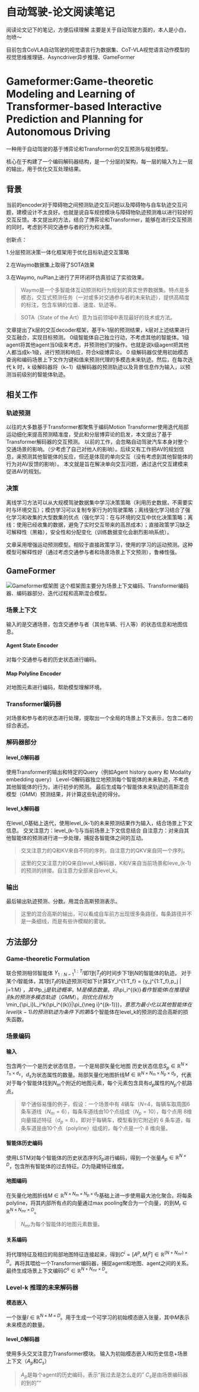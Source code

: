 # 自动驾驶-论文阅读笔记
阅读论文记下的笔记，方便后续理解
主要是关于自动驾驶方面的，本人是小白，勿喷～

目前包含CoVLA自动驾驶的视觉语言行为数据集、CoT-VLA视觉语言动作模型的视觉思维推理链、Asyncdriver异步推理、GameFormer

# Gameformer:Game-theoretic Modeling and Learning of Transformer-based Interactive Prediction and Planning for Autonomous Driving

一种用于自动驾驶的基于博弈论和Transformer的交互预测与规划模型。

核心在于构建了一个编码解码器结构，是一个分层的架构，每一层的输入为上一层的输出，用于优化交互处理结果。

## 背景
当前的encoder对于障碍物之间预测轨迹交互问题以及障碍物与自车轨迹交互问题，建模设计不太良好。也就是说自车规控模块与障碍物轨迹预测难以进行较好的交互反馈。本文提出的方法，结合了博弈论和Transformer，能够在进行交互预测的同时，考虑到不同交通参与者的行为和决策。

创新点：

1.分层预测决策一体化框架用于优化目标轨迹交互策略

2.在Waymo数据集上取得了SOTA效果

3.在Waymo, nuPlan上进行了开环闭环仿真验证了实验效果。

> Waymo是一个多智能体互动预测和行为规划的真实世界数据集。特点是多模态，交互式预测任务（一对或多对交通参与者的未来轨迹），提供高精度的标注，包含车辆的位置、速度、轨迹等。

>SOTA（State of the Art）意为当前领域中表现最好的技术或方法。

文章提出了k层的交互decoder框架，基于k-1层的预测结果，k层对上述结果进行交互融合，实现目标预测。
0级智能体自己独立行动，不考虑其他的智能体。1级agent将其他agent当0级来考虑，并预测他们的操作。也就是说k级agent把其他人都当成k-1级，进行预测和响应，符合k级博弈论。
0 级解码器仅使用初始模态查询和编码场景上下文作为键和值来预测代理的多模态未来轨迹。然后，在每次迭代 k 时，k 级解码器将（k−1）级解码器的预测轨迹以及背景信息作为输入，以预测当前级别的智能体轨迹。

## 相关工作
### 轨迹预测
以往的大多数基于Transformer都聚焦于编码Motion Transformer使用迭代局部运动细化来提高预测精准度，受此和分层博弈论的启发，本文提出了基于Transformer解码器的交互预测。
以前的工作，会忽略自动驾驶汽车本身对整个交通场景的影响。（少考虑了自己对他人的影响）。后续又有工作把AV的规划信息，来预测其他智能体的反应，但还是体现的单向交互（没有考虑到其他智能体的行为对AV反馈的影响）。
本文就是旨在解决单向交互问题，通过迭代交互建模来促进AV的规划。
### 决策
离线学习方法可以从大规模驾驶数据集中学习决策策略（利用历史数据，不需要实时与环境交互）；模仿学习可以复制专家行为的驾驶策略；离线强化学习结合了强化学习和收集的大型数集的优点（强化学习：在与环境的交互中优化决策策略；离线：使用已经收集的数据，避免了实时交互带来的高昂成本）；直接政策学习缺乏可解释性（黑箱），安全性和分配变化（训练数据变化会剧烈影响系统）。

文章采用增强运动预测模型。相较于直接政策学习，使用的学习的运动预测。这种模型可解释性好（通过考虑交通参与者和场景场景上下文预测），鲁棒性强。

## GameFormer
![Gameformer框架图](Gameformer_frame.png "Gameformer框架图")
这个框架图主要分为场景上下文编码、Transformer编码器、编码器部分、迭代过程和高斯混合模型。

### 场景上下文
输入的是交通场景，包含交通参与者（其他车辆、行人等）的状态信息和地图信息。
#### Agent State Encoder
对每个交通参与者的历史状态进行编码。
#### Map Polyline Encoder
对地图元素进行编码，帮助模型理解环境。

### Transformer编码器
对场景和参与者的状态进行处理，提取出一个全局的场景上下文表示，包含二者的综合表述。

### 解码器部分
#### level_0解码器
使用Transformer的输出和特定的Query（例如Agent history query 和 Modality embedding query）
Level-0解码器独立地预测每个智能体的未来轨迹，不考虑其他智能体的行为，进行初步的预测。
最后生成每个智能体未来轨迹的高斯混合模型（GMM）预测结果，并计算这些轨迹的得分。

#### level_k解码器
在level_0基础上迭代，使用level_(k-1)的未来预测结果作为输入，结合场景上下文信息。
交叉注意力：level_(k-1)与当前场景上下文信息结合
自注意力：对来自其他智能体的预测进行进一步处理，捕捉各智能体之间的互动。
>交叉注意力的Q和KV来自不同的序列，自注意力的QKV来自同一个序列。

>这里的交叉注意力的Q来自level_k解码器，K和V来自当前场景和leve_(k-1)的预测的拼接。自注意力全部来自level_k。

### 输出
最后输出轨迹预测、分数。用混合高斯预测表示。
>这里的混合高斯的输出，可以看成自车前方出现很多条路径，每条路径并不是一条细线，而是有些许模糊的雾状。

## 方法部分
### Game-theoretic Formulation
联合预测相邻智能体 $Y_{1:N-1}^{1:T_f}$即$1$到$T_f$的时间步下$1$到$N$的智能体的轨迹。
对于某个$i$智能体，其$1$到$T_f$的轨迹预测可如下计算$Y_i^{1:T_f} = \{y_j^{1:T_f},p_j | j=1:M\} $，其中$p_j$是轨迹概率，$M$是模态数量。
将$\pi_i^{(k)}$看作智能体$i$在推理级别$k$的预测多模态轨迹（GMM）。则优化目标为$\min_{\pi_i}L_i^k(\pi_i^{(k)}|\pi_{\neg i}^{(k-1)})$，意思为最小化以其他智能体在level(k-1)的预测轨迹为条件下的第$i$个智能体在level_k的预测的混合高斯的损失函数。
### 场景编码
#### 输入
包含两个一个是历史状态信息，一个是局部矢量化地图
历史状态信息$S_p \in \mathbb{R}^{N \times T_h \times d_s}$，$d_s$为状态属性的数量。局部矢量化地图折线$M \in \mathbb{R}^{N \times N_m \times N_p \times d_p}$，代表对于每个智能体找到$N_m$个附近的地图元素，每个元素包含具有$d_p$属性的$N_p$个航路点。
>举个通俗易懂的例子，假设：一个场景中有 4辆车（$N$=4，每辆车取周围6条车道线（$N_m=6$），每条车道线由10个点组成（$N_p=10$），每个点用 8维向量描述特征（$d_p=8$）。即对于每辆车，模型看到它附近的 6 条车道，每条车道是由10个点（polyline）组成的，每个点是一个 8 维向量。 

#### 智能体历史编码
使用LSTM对每个智能体的历史状态序列$S_p$进行编码，得到一个张量$A_p \in \mathbb{R}^{N \times D}$，包含所有智能体的过去特征。$D$为隐藏特征维度。

#### 地图编码
在矢量化地图折线$M \in \mathbb{R}^{N \times N_m \times N_p \times d_p}$基础上进一步使用最大池化聚合。将每条polyline，将其内部所有点的向量通过max pooling聚合为一个向量，的到$M_r \in \mathbb{R}^{N \times N_{mr} \times D}$。
>$N_{mr}$为每个智能体的地图元素数量。

#### 关系编码
将代理特征及相应的局部地图特征连接起来，得到$C^i = [A^p,M_i^p] \in \mathbb{R}^{(N+N_{mr})\times D}$。再将其喂给一个Transformer编码器，捕捉agent和地图、agent之间的关系。最终生成场景上下文编码$C^s \in \mathbb{R}^{N+N_{mr}\times D}$。

### Level-k 推理的未来解码器
#### 模态嵌入
一个张量$I \in \mathbb{R}^{N \times M \times D}$。用于生成一个可学习的初始模态嵌入张量，其中$M$表示未来模态的数量。

#### level_0解码器
使用多头交叉注意力Transformer模块。
输入为初始模态嵌入$I$和历史信息+场景上下文（$A_p$和$C_s$）
>$A_p$是每个agent的历史编码，表示“我过去是怎么走的”
$C_s$是由场景编码器的到的”“
